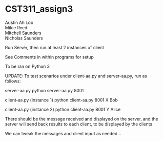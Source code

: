 # CST311_assign3
Austin Ah Loo <br>
Mikie Reed <br>
Mitchell Saunders <br>
Nicholas Saunders

Run Server, then run at least 2 instances of client
<br>

See Comments in within programs for setup

To be ran on Python 3

UPDATE:
To test scenarios under client-aa.py and server-aa.py, run as follows:

server-aa.py
python server-aa.py 8001 <enter>
  
client-aa.py (instance 1)
python client-aa.py 8001 X Bob <enter>
  
client-aa.py (instance 2)
python client-aa.py 8001 Y Alice <enter>
  
There should be the message received and displayed on the server, and the server will send back results to each client, to be displayed by the clients


We can tweak the messages and client input as needed...
